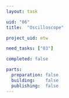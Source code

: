 ```yaml
---
layout: task

uid: "06"
title:  "Oscilloscope"

project_uid: etw

need_tasks: ["03"]

completed: false

parts:
  preparation: false
  building:    false
  publishing:  false
---
```

